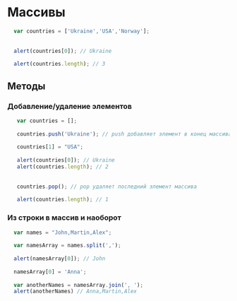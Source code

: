 # Массивы
```javascript
  var countries = ['Ukraine','USA','Norway'];
  
  
  alert(countries[0]); // Ukraine
  
  alert(countries.length); // 3
```
## Методы
### Добавление/удаление элементов
```javascript
   var countries = [];
  
   countries.push('Ukraine'); // push добавляет элемент в конец массива
   
   countries[1] = "USA";
   
   alert(countries[0]); // Ukraine
   alert(countries.length); // 2
   
   
   countries.pop(); // pop удаляет последний элемент массива
   
   alert(countries.length); // 1
```
### Из строки в массив и наоборот

```javascript
  var names = "John,Martin,Alex";
  
  var namesArray = names.split(',');
  
  alert(namesArray[0]); // John
  
  namesArray[0] = 'Anna';
    
  var anotherNames = namesArray.join(', ');
  alert(anotherNames) // Anna,Martin,Alex
  
```
